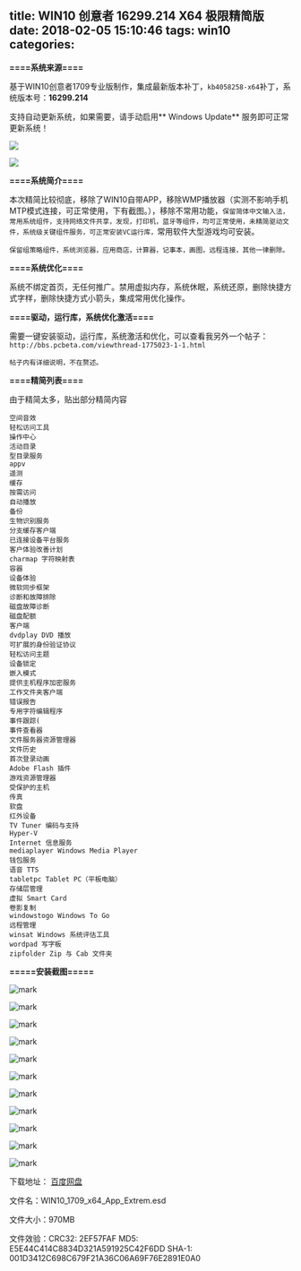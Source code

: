 title: WIN10 创意者 16299.214 X64 极限精简版
date: 2018-02-05 15:10:46
tags: win10
categories:
---
**====系统来源====**

基于WIN10创意者1709专业版制作，集成最新版本补丁，`kb4058258-x64`补丁，系统版本号：**16299.214**

支持自动更新系统，如果需要，请手动启用** Windows Update** 服务即可正常更新系统！

![](http://7xr8tf.com1.z0.glb.clouddn.com/blog/20180205/151558340.png)

![](http://7xr8tf.com1.z0.glb.clouddn.com/blog/20180205/151614083.png)

<!--more-->

**====系统简介====**


本次精简比较彻底，移除了WIN10自带APP，移除WMP播放器（实测不影响手机MTP模式连接，可正常使用，下有截图。），移除不常用功能，`保留简体中文输入法，常用系统组件，支持网络文件共享，发现，打印机，蓝牙等组件，均可正常使用，未精简驱动文件，系统级关键组件服务，可正常安装VC运行库，`常用软件大型游戏均可安装。


`保留组策略组件，系统浏览器，应用商店，计算器，记事本，画图，远程连接，其他一律删除。`



**====系统优化====**

系统不绑定首页，无任何推广。禁用虚拟内存，系统休眠，系统还原，删除快捷方式字样，删除快捷方式小箭头，集成常用优化操作。

**====驱动，运行库，系统优化激活====**

需要一键安装驱动，运行库，系统激活和优化，可以查看我另外一个帖子：`http://bbs.pcbeta.com/viewthread-1775023-1-1.html`

`帖子内有详细说明，不在赘述。`

**====精简列表====**

由于精简太多，贴出部分精简内容

```
空间音效
轻松访问工具
操作中心
活动目录
型目录服务 
appv
遥测
缓存
按需访问
自动播放
备份
生物识别服务
分支缓存客户端
已连接设备平台服务
客户体验改善计划
charmap 字符映射表
容器
设备体验
微软同步框架
诊断和故障排除
磁盘故障诊断
磁盘配额
客户端
dvdplay DVD 播放
可扩展的身份验证协议
轻松访问主题
设备锁定 
嵌入模式
提供主机程序加密服务
工作文件夹客户端
错误报告
专用字符编辑程序
事件跟踪(
事件查看器
文件服务器资源管理器
文件历史
首次登录动画
Adobe Flash 插件
游戏资源管理器
受保护的主机
传真
软盘
红外设备
TV Tuner 编码与支持
Hyper-V 
Internet 信息服务
mediaplayer Windows Media Player
钱包服务
语音 TTS
tabletpc Tablet PC（平板电脑）
存储层管理
虚拟 Smart Card
卷影复制
windowstogo Windows To Go
远程管理 
winsat Windows 系统评估工具 
wordpad 写字板
zipfolder Zip 与 Cab 文件夹
```

**=====安装截图=====**

![mark](http://7xr8tf.com1.z0.glb.clouddn.com/blog/20180205/152035627.png)

![mark](http://7xr8tf.com1.z0.glb.clouddn.com/blog/20180205/152051864.png)

![mark](http://7xr8tf.com1.z0.glb.clouddn.com/blog/20180205/152058091.png)

![mark](http://7xr8tf.com1.z0.glb.clouddn.com/blog/20180205/152105272.png)

![mark](http://7xr8tf.com1.z0.glb.clouddn.com/blog/20180205/152115114.png)

![mark](http://7xr8tf.com1.z0.glb.clouddn.com/blog/20180205/152123512.png)

![mark](http://7xr8tf.com1.z0.glb.clouddn.com/blog/20180205/152130030.png)

![mark](http://7xr8tf.com1.z0.glb.clouddn.com/blog/20180205/152136333.png)

![mark](http://7xr8tf.com1.z0.glb.clouddn.com/blog/20180205/152143355.png)

![mark](http://7xr8tf.com1.z0.glb.clouddn.com/blog/20180205/152153374.png)

![mark](http://7xr8tf.com1.z0.glb.clouddn.com/blog/20180205/152202495.png)

下载地址：   [百度网盘](https://pan.baidu.com/s/1jJv6CGA)

文件名：WIN10_1709_x64_App_Extrem.esd

文件大小：970MB

文件效验：CRC32: 2EF57FAF
          MD5: E5E44C414C8834D321A591925C42F6DD
          SHA-1: 001D3412C698C679F21A36C06A69F76E2891E0A0

